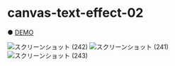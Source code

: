 # canvas-text-effect-02

● <a href="https://hisamikurita.github.io/canvas-text-effect-02/dist">DEMO</a>

![スクリーンショット (242)](https://user-images.githubusercontent.com/47776346/81489828-6f2a4b00-92b5-11ea-86a0-00ef33700190.png)
![スクリーンショット (241)](https://user-images.githubusercontent.com/47776346/81489830-718ca500-92b5-11ea-9a1c-f1b7a2be6bb6.png)
![スクリーンショット (243)](https://user-images.githubusercontent.com/47776346/81489833-73eeff00-92b5-11ea-92d8-cbb4a92adeed.png)
